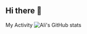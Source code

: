 ## Hi there 👋

My Activity
![Ali's GitHub stats](https://github-readme-stats.vercel.app/api?username=Alisouri7&hide=contribs,prs)

